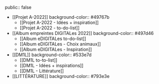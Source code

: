public:: false

- [[Projet A-2022]]
  background-color:: #49767b
	- [[Projet A-2022 - Idées + inspiration]]
	- [[Projet A-2022 - to-do-list]]
- [[Album empreintes DIGITALes 2022]]
  background-color:: #497d46
	- [[Album eDIGITALes to-do-list]]
	- [[Album eDIGITALes - Choix animaux]]
	- [[Album eDIGITALes - Inspiration]]
- [[DM1L]]
  background-color:: #533e7d
	- [[DM1L to-to-list]]
	- [[DM1L - Idées + inspirations]]
	- [[DM1L - Littérature]]
- [[LITTÉRATURE]]
  background-color:: #793e3e
